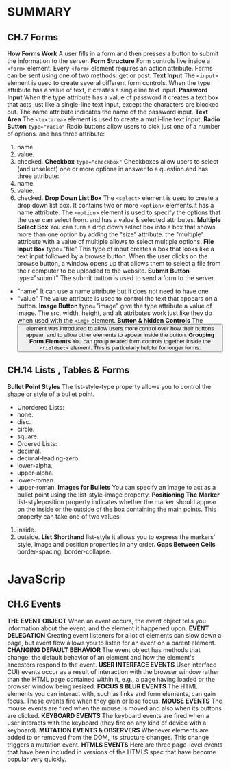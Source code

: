 # SUMMARY #

## CH.7 Forms ##
**How Forms Work**
A user fills in a form and then presses a button to submit the information to the server.
**Form Structure**
Form controls live inside a `<form>` element.
Every `<form>` element requires an action attribute.
Forms can be sent using one of two methods: get or post.
**Text Input**
The `<input>` element is used to create several different form controls.
When the type attribute has a value of text, it creates a singleline text input.
**Password Input**
When the type attribute has a value of password it creates a text box that acts just like a single-line text input, except the characters are blocked out.
The name attribute indicates the name of the password input.
**Text Area**
The `<textarea>` element is used to create a mutli-line text input.
**Radio Button**
`type="radio"`
Radio buttons allow users to pick just one of a number of options.
and has three attribute:
1. name.
2. value.
3. checked.
**Checkbox**
`type="checkbox"`
Checkboxes allow users to select (and unselect) one or more options in answer to a question.and has three attribute:
1. name.
2. value.
3. checked.
**Drop Down List Box**
The `<select>` element is used to create a drop down list box. It contains two or more `<option>` elements.it has a name attribute.
The `<option>` element is used to specify the options that the user can select from. and has a value & selected attributes.
**Multiple Select Box**
You can turn a drop down select box into a box that shows more than one option by adding the "size" attribute.
the "multiple" attribute with a value of multiple allows to select multiple options.
**File Input Box**
type="file"
This type of input creates a box that looks like a text input followed by a browse button. When the user clicks on the browse button, a window opens up that allows them to select a file from their computer to be uploaded to the website.
**Submit Button**
type="submit"
The submit button is used to send a form to the server.
- "name"
It can use a name attribute but it does not need to have one.
- "value"
The value attribute is used to control the text that appears on a button.
**Image Button**
type="image"
give the type attribute a value of image. The src, width, height, and alt attributes work just like they do when used with the `<img>` element.
**Button & hidden Controls**
The <button> element was introduced to allow users more control over how their buttons appear, and to allow other elements to appear inside the button.
**Grouping Form Elements**
You can group related form controls together inside the `<fieldset>` element. This is particularly helpful for longer forms.



## CH.14 Lists , Tables & Forms ##
**Bullet Point Styles**
The list-style-type property allows you to control the shape or style of a bullet point.
- Unordered Lists:
 - none.
 - disc.
 - circle.
 - square.
-  Ordered Lists:
 - decimal.
 - decimal-leading-zero.
 - lower-alpha.
 - upper-alpha.
 - lower-roman.
 - upper-roman.
 **Images for Bullets**
 You can specify an image to act as a bullet point using the list-style-image property.
 **Positioning The Marker**
 list-styleposition property indicates whether the marker should appear on the inside or the outside of the box containing the main points. This property can take one of two values:
 1. inside.
 2. outside.
 **List Shorthand**
 list-style it allows you to express the markers' style, image and
position properties in any order.
**Gaps Between Cells**
border-spacing, border-collapse.
# JavaScrip
## CH.6 Events ##
**THE EVENT OBJECT**
When an event occurs, the event object tells you information about the event, and the element it happened upon.
**EVENT DELEGATION**
Creating event listeners for a lot of elements can slow down a page, but event flow allows you to listen for an event on a parent element.
**CHANGING DEFAULT BEHAVIOR**
The event object has methods that change:
the default behavior of an element and how the element's ancestors respond to the event.
**USER INTERFACE EVENTS**
User interface CUI) events occur as a result of interaction with the browser window rather than the HTML page contained within it, e.g., a page having loaded or the browser window being resized.
**FOCUS & BLUR EVENTS**
The HTML elements you can interact with, such as links and form elements, can gain focus. These events fire when they gain or lose focus.
**MOUSE EVENTS**
The mouse events are fired when the mouse is moved and also when its buttons are clicked.
**KEYBOARD EVENTS**
The keyboard events are fired when a user interacts with the keyboard
(they fire on any kind of device with a keyboard).
**MUTATION EVENTS & OBSERVERS**
Whenever elements are added to or removed from the DOM, its structure changes. This change triggers a mutation event.
**HTMLS EVENTS**
Here are three page-level events that have been included in versions of the HTMLS spec that have become popular very quickly.
